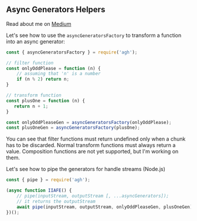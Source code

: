## Async Generators Helpers

Read about me on [Medium](https://medium.com/@andreasimonecosta/goodbye-transform-streams-long-live-es9-async-generators-86e60284fb80)


Let's see how to use the `asyncGeneratorsFactory` to transform a function into an async generator:
```js
const { asyncGeneratorsFactory } = require('agh');

// filter function
const onlyOddPlease = function (n) {
    // assuming that 'n' is a number
    if (n % 2) return n;
}

// transform function
const plusOne = function (n) {
   return n + 1;
}

const onlyOddPleaseGen = asyncGeneratorsFactory(onlyOddPlease);
const plusOneGen = asyncGeneratorsFactory(plusOne);
```
You can see that filter functions must return undefined only when a chunk has to be discarded. Normal transform functions must always return a value. Composition functions are not yet supported, but I'm working on them.



Let's see how to pipe the generators for handle streams (Node.js)
```js
const { pipe } = require('agh');

(async function IIAFE() {
    // pipe(inputStream, outputStream [, ...asyncGenerators]);
    // it returns the outputStream
    await pipe(inputStream, outputStream, onlyOddPleaseGen, plusOneGen);
})();
```
